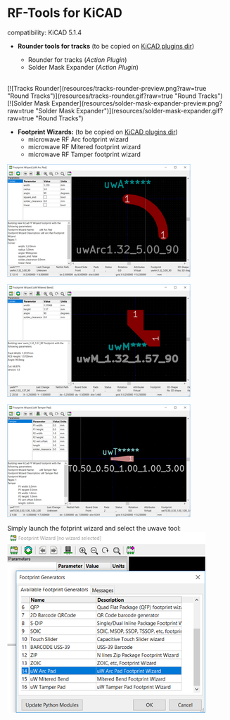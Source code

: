 # RF-Tools for KiCAD
compatibility: KiCAD 5.1.4

* **Rounder tools for tracks** (to be copied on [KiCAD plugins dir](https://github.com/KiCad/kicad-source-mirror/blob/master/Documentation/development/pcbnew-plugins.md#typical-plugin-structure--ppi_pi_struct))

	* Rounder for tracks (*Action Plugin*)
	* Solder Mask Expander (*Action Plugin*)

<br/>
[![Tracks Rounder](resources/tracks-rounder-preview.png?raw=true "Round Tracks")](resources/tracks-rounder.gif?raw=true "Round Tracks")
<br/>
[![Solder Mask Expander](resources/solder-mask-expander-preview.png?raw=true "Solder Mask Expander")](resources/solder-mask-expander.gif?raw=true "Round Tracks")
<br/>

* **Footprint Wizards:** (to be copied on [KiCAD plugins dir](https://github.com/KiCad/kicad-source-mirror/blob/master/Documentation/development/pcbnew-plugins.md#typical-plugin-structure--ppi_pi_struct))
	* microwave RF Arc footprint wizard
	* microwave RF Mitered footprint wizard
	* microwave RF Tamper footprint wizard


[![microwave RF Arc](resources/uwave-Arc-footprint-preview.png?raw=true "microwave RF Arc")](resources/uwave-Arc-footprint.gif?raw=true "microwave RF Arc")

[![microwave RF Mitered](resources/uwave-Mitered-footprint-preview.png?raw=true "microwave RF Arc")](resources/uwave-Mitered-footprint.gif?raw=true "microwave RF Arc")

[![microwave RF Arc](resources/uwave-Tamper-footprint-preview.png?raw=true "microwave RF Arc")](resources/uwave-Tamper-footprint.gif?raw=true "microwave RF Arc")

Simply launch the fotprint wizard and select the uwave tool:
![microwave RF Wizards](resources/uw-footprint-wizards.png?raw=true "microwave RF Wizards")

